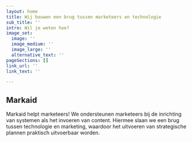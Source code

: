 ```yaml
---
layout: home
title: Wij bouwen een brug tussen marketeers en technologie
sub_title: ''
intro: Wil je weten hoe?
image_set:
  image: ''
  image_medium: ''
  image_large: ''
  alternative_text: ''
pageSections: []
link_url: ''
link_text: ''

---
```

## Markaid

Markaid helpt marketeers! We ondersteunen marketeers bij de inrichting van systemen als het invoeren van content. Hiermee slaan we een brug tussen technologie en marketing, waardoor het uitvoeren van strategische plannen praktisch uitvoerbaar worden.